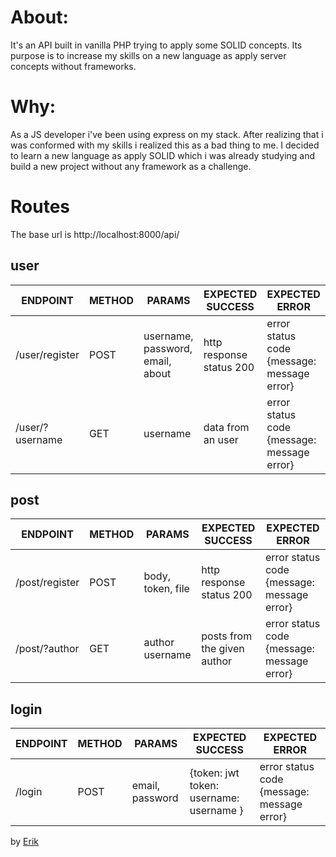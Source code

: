 # About: 
It's an API built in vanilla PHP trying to apply some SOLID concepts. Its purpose is to increase my skills on a new language as apply server concepts without frameworks.

# Why: 
As a JS developer i've been using express on my stack. After realizing that i was conformed with my skills i realized this as a bad thing to me.
I decided to learn a new language as apply SOLID which i was already studying and build a new project without any framework as a challenge.

# Routes

The base url is http://localhost:8000/api/

## user

ENDPOINT | METHOD | PARAMS | EXPECTED SUCCESS | EXPECTED ERROR
---------|--------|--------|------------------|---------------|
/user/register|  POST  | username, password, email, about | http response status 200 | error status code {message: message error}
/user/?username | GET | username | data from an user | error status code {message: message error}

## post

ENDPOINT | METHOD | PARAMS | EXPECTED SUCCESS | EXPECTED ERROR
---------|--------|--------|------------------|---------------|
/post/register | POST | body, token, file | http response status 200 | error status code {message: message error}
/post/?author | GET | author username | posts from the given author | error status code {message: message error}

## login

ENDPOINT | METHOD | PARAMS | EXPECTED SUCCESS | EXPECTED ERROR
---------|--------|--------|------------------|---------------|
/login | POST | email, password | {token: jwt token: username: username } | error status code {message: message error}

by [Erik](https://www.linkedin.com/in/erik-natan-moreira-santos-983865195/)